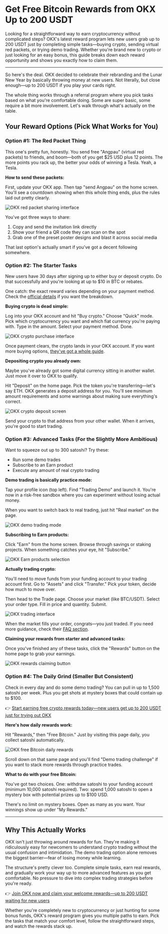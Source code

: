 # Get Free Bitcoin Rewards from OKX Up to 200 USDT

Looking for a straightforward way to earn cryptocurrency without complicated steps? OKX's latest reward program lets new users grab up to 200 USDT just by completing simple tasks—buying crypto, sending virtual red packets, or trying demo trading. Whether you're brand new to crypto or just looking for an easy bonus, this guide breaks down each reward opportunity and shows you exactly how to claim them.

---

So here's the deal. OKX decided to celebrate their rebranding and the Lunar New Year by basically throwing money at new users. Not literally, but close enough—up to 200 USDT if you play your cards right.

The whole thing works through a referral program where you pick tasks based on what you're comfortable doing. Some are super basic, some require a bit more involvement. Let's walk through what's actually on the table.

## Your Reward Options (Pick What Works for You)

### Option #1: The Red Packet Thing

This one's pretty fun, honestly. You send free "Angpau" (virtual red packets) to friends, and boom—both of you get $25 USD plus 12 points. The more points you rack up, the better your odds of winning a Tesla. Yeah, a Tesla.

**How to send these packets:**

First, update your OKX app. Then tap "send Angpau" on the home screen. You'll see a countdown showing when this whole thing ends, plus the rules laid out pretty clearly.

![OKX red packet sharing interface](image/694781502839.webp)

You've got three ways to share:

1. Copy and send the invitation link directly
2. Show your friend a QR code they can scan on the spot
3. Grab one of the preset poster designs and blast it across social media

That last option's actually smart if you've got a decent following somewhere.

### Option #2: The Starter Tasks

New users have 30 days after signing up to either buy or deposit crypto. Do that successfully and you're looking at up to $10 in BTC or rebates.

One catch: the exact reward varies depending on your payment method. Check the [official details](https://www.okx.com/support/hc/en-us/articles/360059321352) if you want the breakdown.

**Buying crypto is dead simple:**

Log into your OKX account and hit "Buy crypto." Choose "Quick" mode. Pick which cryptocurrency you want and which fiat currency you're paying with. Type in the amount. Select your payment method. Done.

![OKX crypto purchase interface](image/559533303484.webp)

Once payment clears, the crypto lands in your OKX account. If you want more buying options, [they've got a whole guide](https://www.okx.com/academy/en/start-trading-cryptocurrency-on-okex/).

**Depositing crypto you already own:**

Maybe you've already got some digital currency sitting in another wallet. Just move it over to OKX to qualify.

Hit "Deposit" on the home page. Pick the token you're transferring—let's say ETH. OKX generates a deposit address for you. You'll see minimum amount requirements and some warnings about making sure everything's correct.

![OKX crypto deposit screen](image/481982877.webp)

Send your crypto to that address from your other wallet. When it arrives, you're good to start trading.

### Option #3: Advanced Tasks (For the Slightly More Ambitious)

Want to squeeze out up to 300 satoshi? Try these:

- Run some demo trades
- Subscribe to an Earn product
- Execute any amount of real crypto trading

**Demo trading is basically practice mode:**

Tap your profile icon (top left). Find "Trading Demo" and launch it. You're now in a risk-free sandbox where you can experiment without losing actual money.

When you want to switch back to real trading, just hit "Real market" on the page.

![OKX demo trading mode](image/6441200954.webp)

**Subscribing to Earn products:**

Click "Earn" from the home screen. Browse through savings or staking projects. When something catches your eye, hit "Subscribe."

![OKX Earn products selection](image/887679436972130.webp)

**Actually trading crypto:**

You'll need to move funds from your funding account to your trading account first. Go to "Assets" and click "Transfer." Pick your token, decide how much to move over.

Then head to the Trade page. Choose your market (like BTC/USDT). Select your order type. Fill in price and quantity. Submit.

![OKX trading interface](image/258458588466748.webp)

When the market fills your order, congrats—you just traded. If you need more guidance, check their [FAQ section](https://www.okx.com/support/hc/en-us/categories/115000275231-FAQ).

**Claiming your rewards from starter and advanced tasks:**

Once you've finished any of these tasks, click the "Rewards" button on the home page to grab your earnings.

![OKX rewards claiming button](image/696736767210393.webp)

### Option #4: The Daily Grind (Smaller But Consistent)

Check in every day and do some demo trading? You can pull in up to 1,500 satoshi per week. Plus you get shots at mystery boxes that could contain up to $100.

👉 [Start earning free crypto rewards today—new users get up to 200 USDT just for trying out OKX](https://www.okx.com/join/47044926)

**Here's how daily rewards work:**
  
Hit "Rewards," then "Free Bitcoin." Just by visiting this page daily, you collect satoshi automatically.

![OKX free Bitcoin daily rewards](image/086832721283.webp)

Scroll down on that same page and you'll find "Demo trading challenge" if you want to stack more rewards through practice trades.

**What to do with your free Bitcoin:**

You've got two choices. One: withdraw satoshi to your funding account (minimum 10,000 satoshi required). Two: spend 1,000 satoshi to open a mystery box with potential prizes up to $100 USD.

There's no limit on mystery boxes. Open as many as you want. Your winnings show up under "My Rewards."

---

## Why This Actually Works

OKX isn't just throwing around rewards for fun. They're making it ridiculously easy for newcomers to understand crypto trading without the usual confusion and intimidation. The demo trading option alone removes the biggest barrier—fear of losing money while learning.

The structure's pretty clever too. Complete simple tasks, earn real rewards, and gradually work your way up to more advanced features as you get comfortable. No pressure to dive into complex trading strategies before you're ready.

👉 [Join OKX now and claim your welcome rewards—up to 200 USDT waiting for new users](https://www.okx.com/join/47044926)

Whether you're completely new to cryptocurrency or just hunting for some bonus funds, OKX's reward program gives you multiple paths to earn. Pick the tasks that match your comfort level, follow the straightforward steps, and watch the rewards stack up.
